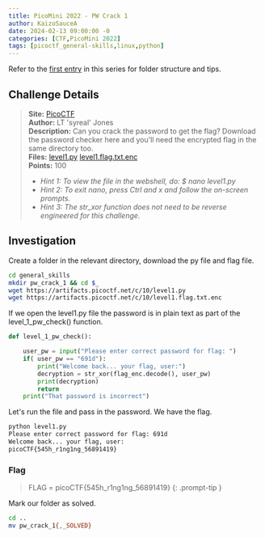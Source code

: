 ```yaml
---
title: PicoMini 2022 - PW Crack 1
author: KaizoSauceA
date: 2024-02-13 09:00:00 -0
categories: [CTF,PicoMini 2022]
tags: [picoctf_general-skills,linux,python]
---
```


Refer to the [first entry](../picoctf2021-obedient_cat) in this series for folder structure and tips.

## Challenge Details

> **Site:** [PicoCTF](https://play.picoctf.org/)  
> **Author:** LT 'syreal' Jones  
> **Description:** Can you crack the password to get the flag? Download the password checker here and you'll need the encrypted flag in the same directory too.   
> **Files:** [level1.py](https://artifacts.picoctf.net/c/10/level1.py) [level1.flag.txt.enc](https://artifacts.picoctf.net/c/10/level1.flag.txt.enc)  
> **Points:** 100  
> * *Hint 1: To view the file in the webshell, do: $ nano level1.py*  
> * *Hint 2: To exit nano, press Ctrl and x and follow the on-screen prompts.*  
> * *Hint 3: The str_xor function does not need to be reverse engineered for this challenge.*  

## Investigation

Create a folder in the relevant directory, download the py file and flag file.

```bash
cd general_skills
mkdir pw_crack_1 && cd $_
wget https://artifacts.picoctf.net/c/10/level1.py
wget https://artifacts.picoctf.net/c/10/level1.flag.txt.enc
```

If we open the level1.py file the password is in plain text as part of the level_1_pw_check() function.

```python
def level_1_pw_check():

    user_pw = input("Please enter correct password for flag: ")
    if( user_pw == "691d"):
        print("Welcome back... your flag, user:")
        decryption = str_xor(flag_enc.decode(), user_pw)
        print(decryption)
        return
    print("That password is incorrect")
```

Let's run the file and pass in the password. We have the flag.

```bash
python level1.py    
Please enter correct password for flag: 691d
Welcome back... your flag, user:
picoCTF{545h_r1ng1ng_56891419}
```

### Flag

> FLAG = picoCTF{545h_r1ng1ng_56891419}
{: .prompt-tip }

Mark our folder as solved.

```bash
cd ..
mv pw_crack_1{,_SOLVED}
```